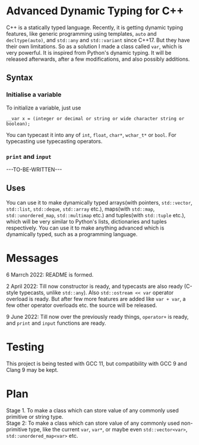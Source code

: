 # Advanced Dynamic Typing for C++  
C++ is a statically typed language. Recently, it is getting dynamic typing features, like generic programming using templates, `auto` and `decltype(auto)`, and `std::any` and `std::variant` since C++17. But they have their own limitations. So as a solution I made a class called `var`, which is very powerful. It is inspired from Python's dynamic typing. It will be released afterwards, after a few modifications, and also possibly additions.  
## Syntax  
### Initialise a variable
To initialize a variable, just use  
```
__var x = (integer or decimal or string or wide character string or boolean);
```  
You can typecast it into any of `int`, `float`, `char*`, `wchar_t*` or `bool`. For typecasting use typecasting operators.  
### `print` and `input`  
---TO-BE-WRITTEN---
## Uses  
You can use it to make dynamically typed arrays(with pointers, `std::vector`, `std::list`, `std::deque`, `std::array` etc.), maps(with `std::map`, `std::unordered_map`, `std::multimap` etc.) and tuples(with `std::tuple` etc.), which will be very similar to Python's lists, dictionaries and tuples respectively.
You can use it to make anything advanced which is dynamically typed, such as a programming language.  
# Messages  
6 Marrch 2022: README is formed.  

2 April 2022: Till now constructor is ready, and typecasts are also ready (C-style typecasts, unlike `std::any`). Also `std::ostream << var` operator overload is ready. But after few more features are added like `var + var`, a few other operator overloads etc. the source will be released.  

9 June 2022: Till now over the previously ready things, `operator+` is ready, and `print` and `input` functions are ready.
# Testing  
This project is being tested with GCC 11, but compatibility with GCC 9 and Clang 9 may be kept.  
# Plan  
Stage 1. To make a class which can store value of any commonly used primitive or string type.  
Stage 2: To make a class which can store value of any commonly used non-primitive type, like the current `var`, `var*`, or maybe even `std::vector<var>`, `std::unordered_map<var>` etc.  
